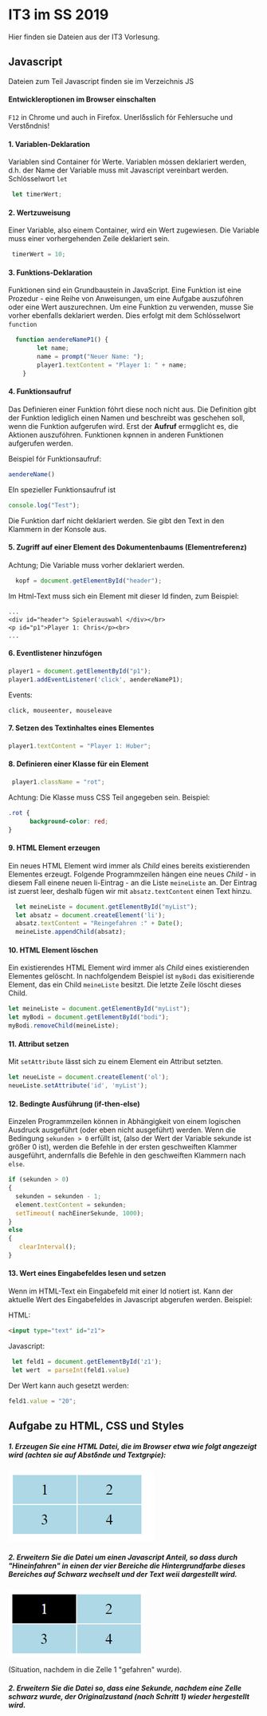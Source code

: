 # IT3 im SS 2019
Hier finden sie Dateien aus der IT3 Vorlesung. 

## Javascript
Dateien zum Teil Javascript finden sie im Verzeichnis  JS

#### Entwickleroptionen im Browser einschalten

`F12` in Chrome und auch in Firefox. Unerlδsslich fόr Fehlersuche und Verstδndnis!

#### 1. Variablen-Deklaration

Variablen sind Container fόr Werte.  Variablen mόssen deklariert werden, d.h. der Name der Variable muss mit Javascript vereinbart werden. Schlόsselwort ``let``

```js
 let timerWert;
```

#### 2. Wertzuweisung

Einer Variable, also einem Container, wird ein Wert zugewiesen. Die Variable muss einer vorhergehenden Zeile deklariert sein.

```js
 timerWert = 10;
```

#### 3. Funktions-Deklaration

Funktionen sind ein Grundbaustein in JavaScript. Eine Funktion ist eine Prozedur - eine Reihe von Anweisungen, um eine Aufgabe auszufόhren oder eine Wert auszurechnen. Um eine Funktion zu verwenden, musse Sie vorher ebenfalls deklariert werden. Dies erfolgt mit dem Schlόsselwort `function`

```js
  function aendereNameP1() {
        let name;
        name = prompt("Neuer Name: ");
        player1.textContent = "Player 1: " + name;
    }
```
#### 4. Funktionsaufruf

Das Definieren einer Funktion fόhrt diese noch nicht aus. Die Definition gibt der Funktion lediglich einen Namen und beschreibt was geschehen soll, wenn die Funktion aufgerufen wird. Erst der **Aufruf** ermφglicht es, die Aktionen auszufόhren.  Funktionen kφnnen in anderen Funktionen aufgerufen werden.

Beispiel fόr Funktionsaufruf:

```js
aendereName()
```

EIn spezieller Funktionsaufruf ist 

```js
console.log("Test");
```

Die Funktion darf nicht deklariert werden. Sie gibt den Text in den Klammern in der Konsole aus.



#### 5. Zugriff auf einer Element des Dokumentenbaums (Elementreferenz)

Achtung; Die Variable muss vorher deklariert werden.

```js
  kopf = document.getElementById("header");
```

Im Html-Text muss sich ein Element mit dieser Id finden, zum Beispiel:

```hmtl
...
<div id="header"> Spielerauswahl </div></br>
<p id="p1">Player 1: Chris</p><br>
...
```
#### 6. Eventlistener hinzufόgen

```js
player1 = document.getElementById("p1");
player1.addEventListener('click', aendereNameP1);
```

Events: 

```
click, mouseenter, mouseleave
```

#### 7. Setzen des Textinhaltes eines Elementes

```js
player1.textContent = "Player 1: Huber";
```

#### 8. Definieren einer Klasse für ein Element

```js
 player1.className = "rot";
```

Achtung: Die Klasse muss CSS Teil angegeben sein. Beispiel:

```css
.rot {
      background-color: red;
}
```


#### 9. HTML Element erzeugen

Ein neues HTML Element wird immer als *Child* eines bereits existierenden Elementes erzeugt. Folgende Programmzeilen hängen eine neues *Child*  - in diesem Fall einene neuen li-Eintrag - an die Liste `meineListe`  an. Der Eintrag ist zuerst leer, deshalb fügen wir mit `absatz.textContent` einen Text hinzu.

```javascript
  let meineListe = document.getElementById("myList");
  let absatz = document.createElement('li');
  absatz.textContent = "Reingefahren :" + Date();
  meineListe.appendChild(absatz);
```



#### 10. HTML Element löschen

Ein existierendes HTML Element wird immer als *Child* eines existierenden Elementes gelöscht. In nachfolgendem Beispiel ist  `myBodi` das exisitierende Element, das ein Child `meineListe` besitzt. Die letzte Zeile löscht dieses Child. 

```javascript
let meineListe = document.getElementById("myList");
let myBodi = document.getElementById("bodi");
myBodi.removeChild(meineListe);
```



#### 11. Attribut setzen

Mit `setAttribute` lässt sich zu einem Element ein Attribut setzten.

```javascript
let neueListe = document.createElement('ol');
neueListe.setAttribute('id', 'myList');
```



#### 12. Bedingte Ausführung (if-then-else)

Einzelen Programmzeilen können in Abhängigkeit von einem logischen Ausdruck ausgeführt (oder eben nicht ausgeführt) werden. Wenn die Bedingung `sekunden > 0` erfüllt ist, (also der Wert der Variable sekunde ist größer 0 ist), werden die Befehle in der ersten geschweiften Klammer ausgeführt, andernfalls die Befehle in den geschweiften Klammern nach  `else`.

```javascript
if (sekunden > 0) 
{
  sekunden = sekunden - 1;
  element.textContent = sekunden;
  setTimeout( nachEinerSekunde, 1000);
}
else 
{
   clearInterval();
}
```



#### 13. Wert eines Eingabefeldes lesen und setzen

Wenn im HTML-Text ein Eingabefeld mit einer Id notiert ist. Kann der aktuelle Wert des Eingabefeldes in Javascript abgerufen werden. Beispiel:

HTML:

```html
<input type="text" id="z1">
```

Javascript:

```javascript
 let feld1 = document.getElementById('z1');
 let wert  = parseInt(feld1.value)
```

Der Wert kann auch gesetzt werden:

```javascript
feld1.value = "20";
```





## Aufgabe zu HTML, CSS und Styles

##### 1. Erzeugen Sie eine HTML Datei, die im Browser etwa wie folgt angezeigt wird (achten sie auf Abstδnde und Textgrφίe):

![2019-04-23_17-42-47](assets/2019-04-23_17-42-47.jpg)

##### 2. Erweitern Sie die Datei um einen Javascript Anteil, so dass durch "Hineinfahren" in einen der vier Bereiche die Hintergrundfarbe dieses Bereiches auf Schwarz wechselt und der Text weiί dargestellt wird.

![2019-04-23_17-57-35](assets/2019-04-23_17-57-35.jpg)

(Situation, nachdem in die Zelle 1 "gefahren" wurde).

##### 2. Erweitern Sie die Datei so, dass eine Sekunde, nachdem eine Zelle schwarz wurde, der Originalzustand (nach Schritt 1) wieder hergestellt wird.

